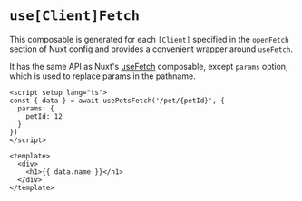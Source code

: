 # `use[Client]Fetch`

This composable is generated for each `[Client]` specified in the `openFetch` section of Nuxt config and provides a convenient wrapper around `useFetch`. 

It has the same API as Nuxt's [useFetch](https://nuxt.com/docs/api/composables/use-fetch) composable, except `params` option, which is used to replace params in the pathname.

```vue
<script setup lang="ts">
const { data } = await usePetsFetch('/pet/{petId}', {
  params: {
    petId: 12
  }
})
</script>

<template>
  <div>
    <h1>{{ data.name }}</h1>
  </div>
</template>
```

